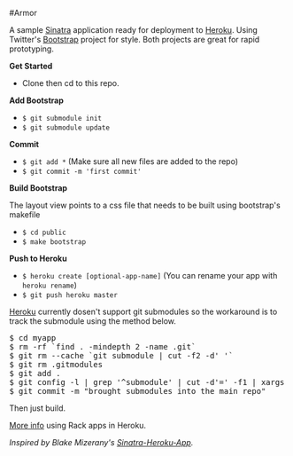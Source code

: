 #Armor

A sample [Sinatra](http://www.sinatrarb.com/) application ready for deployment to [Heroku](http://heroku.com). Using Twitter's [Bootstrap](http://twitter.github.com/bootstrap/) project for style. Both projects are great for rapid prototyping.

**Get Started**

* Clone then cd to this repo.

**Add Bootstrap**

* `$ git submodule init`
* `$ git submodule update`

**Commit**

* `$ git add *` (Make sure all new files are added to the repo)
* `$ git commit -m 'first commit'`

**Build Bootstrap**

The layout view points to a css file that needs to be built using bootstrap's makefile

* `$ cd public`
* `$ make bootstrap`

**Push to Heroku**

* `$ heroku create [optional-app-name]` (You can rename your app with `heroku rename`)
* `$ git push heroku master`

[Heroku](http://devcenter.heroku.com/articles/git-submodules) currently dosen't support git submodules so the workaround is to track the submodule using the method below.

<pre class="CodeRay" lang="term"><span class="c">$</span><span class="fu"> cd myapp
</span><span class="c">$</span><span class="fu"> rm -rf `find . -mindepth 2 -name .git`
</span><span class="c">$</span><span class="fu"> git rm --cache `git submodule | cut -f2 -d' '`
</span><span class="c">$</span><span class="fu"> git rm .gitmodules
</span><span class="c">$</span><span class="fu"> git add .
</span><span class="c">$</span><span class="fu"> git config -l | grep '^submodule' | cut -d'=' -f1 | xargs -n1 git config --unset-all
</span><span class="c">$</span><span class="fu"> git commit -m "brought submodules into the main repo"
</span></pre>

Then just build.

[More info](http://devcenter.heroku.com/articles/rack) using Rack apps in Heroku.

*Inspired by Blake Mizerany's [Sinatra-Heroku-App](https://github.com/bmizerany/heroku-sinatra-app).*
